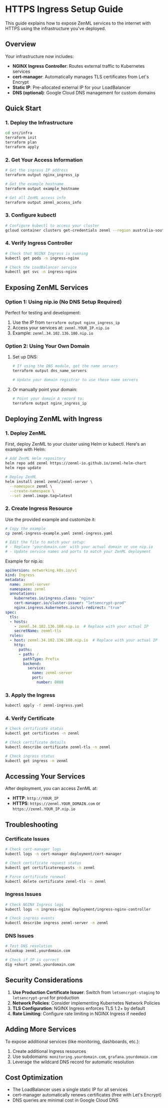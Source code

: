 # HTTPS Ingress Setup Guide

This guide explains how to expose ZenML services to the internet with HTTPS using the infrastructure you've deployed.

## Overview

Your infrastructure now includes:
- **NGINX Ingress Controller**: Routes external traffic to Kubernetes services
- **cert-manager**: Automatically manages TLS certificates from Let's Encrypt
- **Static IP**: Pre-allocated external IP for your LoadBalancer
- **DNS (optional)**: Google Cloud DNS management for custom domains

## Quick Start

### 1. Deploy the Infrastructure

```bash
cd src/infra
terraform init
terraform plan
terraform apply
```

### 2. Get Your Access Information

```bash
# Get the ingress IP address
terraform output nginx_ingress_ip

# Get the example hostname
terraform output example_hostname

# Get all ZenML access info
terraform output zenml_access_info
```

### 3. Configure kubectl

```bash
# Configure kubectl to access your cluster
gcloud container clusters get-credentials zenml --region australia-southeast1 --project zenml-470505
```

### 4. Verify Ingress Controller

```bash
# Check that NGINX Ingress is running
kubectl get pods -n ingress-nginx

# Check the LoadBalancer service
kubectl get svc -n ingress-nginx
```

## Exposing ZenML Services

### Option 1: Using nip.io (No DNS Setup Required)

Perfect for testing and development:

1. Use the IP from `terraform output nginx_ingress_ip`
2. Access your services at: `zenml.YOUR_IP.nip.io`
3. Example: `zenml.34.102.136.180.nip.io`

### Option 2: Using Your Own Domain

1. Set up DNS:
   ```bash
   # If using the DNS module, get the name servers
   terraform output dns_name_servers
   
   # Update your domain registrar to use these name servers
   ```

2. Or manually point your domain:
   ```bash
   # Point your domain A record to:
   terraform output nginx_ingress_ip
   ```

## Deploying ZenML with Ingress

### 1. Deploy ZenML

First, deploy ZenML to your cluster using Helm or kubectl. Here's an example with Helm:

```bash
# Add ZenML Helm repository
helm repo add zenml https://zenml-io.github.io/zenml-helm-chart
helm repo update

# Deploy ZenML
helm install zenml zenml/zenml-server \
  --namespace zenml \
  --create-namespace \
  --set zenml.image.tag=latest
```

### 2. Create Ingress Resource

Use the provided example and customize it:

```bash
# Copy the example
cp zenml-ingress-example.yaml zenml-ingress.yaml

# Edit the file to match your setup:
# - Replace 'yourdomain.com' with your actual domain or use nip.io
# - Update service names and ports to match your ZenML deployment
```

Example for nip.io:
```yaml
apiVersion: networking.k8s.io/v1
kind: Ingress
metadata:
  name: zenml-server
  namespace: zenml
  annotations:
    kubernetes.io/ingress.class: "nginx"
    cert-manager.io/cluster-issuer: "letsencrypt-prod"
    nginx.ingress.kubernetes.io/ssl-redirect: "true"
spec:
  tls:
  - hosts:
    - zenml.34.102.136.180.nip.io  # Replace with your actual IP
    secretName: zenml-tls
  rules:
  - host: zenml.34.102.136.180.nip.io  # Replace with your actual IP
    http:
      paths:
      - path: /
        pathType: Prefix
        backend:
          service:
            name: zenml-server
            port:
              number: 8080
```

### 3. Apply the Ingress

```bash
kubectl apply -f zenml-ingress.yaml
```

### 4. Verify Certificate

```bash
# Check certificate status
kubectl get certificates -n zenml

# Check certificate details
kubectl describe certificate zenml-tls -n zenml

# Check ingress status
kubectl get ingress -n zenml
```

## Accessing Your Services

After deployment, you can access ZenML at:

- **HTTP**: `http://YOUR_IP`
- **HTTPS**: `https://zenml.YOUR_DOMAIN.com` or `https://zenml.YOUR_IP.nip.io`

## Troubleshooting

### Certificate Issues

```bash
# Check cert-manager logs
kubectl logs -n cert-manager deployment/cert-manager

# Check certificate request status
kubectl get certificaterequests -n zenml

# Force certificate renewal
kubectl delete certificate zenml-tls -n zenml
```

### Ingress Issues

```bash
# Check NGINX Ingress logs
kubectl logs -n ingress-nginx deployment/ingress-nginx-controller

# Check ingress events
kubectl describe ingress zenml-server -n zenml
```

### DNS Issues

```bash
# Test DNS resolution
nslookup zenml.yourdomain.com

# Check if IP is correct
dig +short zenml.yourdomain.com
```

## Security Considerations

1. **Use Production Certificate Issuer**: Switch from `letsencrypt-staging` to `letsencrypt-prod` for production
2. **Network Policies**: Consider implementing Kubernetes Network Policies
3. **TLS Configuration**: NGINX Ingress enforces TLS 1.2+ by default
4. **Rate Limiting**: Configure rate limiting in NGINX Ingress if needed

## Adding More Services

To expose additional services (like monitoring, dashboards, etc.):

1. Create additional Ingress resources
2. Use subdomains: `monitoring.yourdomain.com`, `grafana.yourdomain.com`
3. Leverage the wildcard DNS record for automatic resolution

## Cost Optimization

- The LoadBalancer uses a single static IP for all services
- cert-manager automatically renews certificates (free with Let's Encrypt)
- DNS queries are minimal cost in Google Cloud DNS

